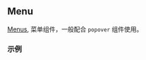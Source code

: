 ## Menu

[Menus](https://material.google.com/components/menus.html), 菜单组件，一般配合 `popover` 组件使用。

### 示例
